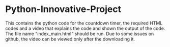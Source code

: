 # Python-Innovative-Project
This contains the python code for the countdown timer, the required HTML codes and a video that explains the code and shown the output of the code. The file name "index_main.html" should be run.
Due to some issues on github, the video can be viewed only after the downloading it.
